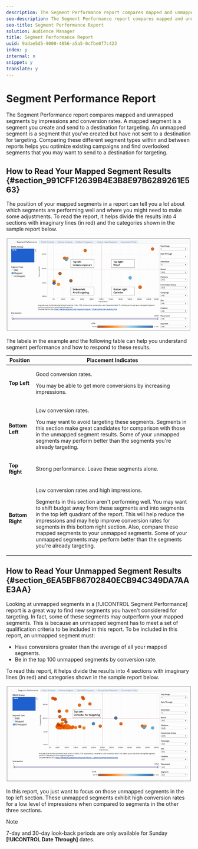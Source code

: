 ```yaml
---
description: The Segment Performance report compares mapped and unmapped segments by impressions and conversion rates. A mapped segment is a segment you create and send to a destination for targeting. An unmapped segment is a segment that you've created but have not sent to a destination for targeting. Comparing these different segment types within and between reports helps you optimize existing campaigns and find overlooked segments that you may want to send to a destination for targeting.
seo-description: The Segment Performance report compares mapped and unmapped segments by impressions and conversion rates. A mapped segment is a segment you create and send to a destination for targeting. An unmapped segment is a segment that you've created but have not sent to a destination for targeting. Comparing these different segment types within and between reports helps you optimize existing campaigns and find overlooked segments that you may want to send to a destination for targeting.
seo-title: Segment Performance Report
solution: Audience Manager
title: Segment Performance Report
uuid: 9adae5d5-9000-4856-a5a5-0cfbe0f7c423
index: y
internal: n
snippet: y
translate: y
---
```


# Segment Performance Report

The Segment Performance report compares mapped and unmapped segments by impressions and conversion rates. A mapped segment is a segment you create and send to a destination for targeting. An unmapped segment is a segment that you've created but have not sent to a destination for targeting. Comparing these different segment types within and between reports helps you optimize existing campaigns and find overlooked segments that you may want to send to a destination for targeting.

## How to Read Your Mapped Segment Results {#section_991CFF12639B4E3B8E97B6289261E563}

The position of your mapped segments in a report can tell you a lot about which segments are performing well and where you might need to make some adjustments. To read the report, it helps divide the results into 4 sections with imaginary lines (in red) and the categories shown in the sample report below.

![](assets/mapped-segment-performance.png)

The labels in the example and the following table can help you understand segment performance and how to respond to these results.

<table id="table_A29253B30DFA4CD7B3B7C320DE0BDEA4"> 
 <thead> 
  <tr> 
   <th colname="col1" class="entry"> Position </th> 
   <th colname="col2" class="entry"> Placement Indicates </th> 
  </tr> 
 </thead>
 <tbody> 
  <tr> 
   <td colname="col1"> <p> <b>Top Left</b> </p> </td> 
   <td colname="col2"> <p>Good conversion rates. </p> <p>You may be able to get more conversions by increasing impressions. </p> </td> 
  </tr> 
  <tr> 
   <td colname="col1"> <p> <b>Bottom Left</b> </p> </td> 
   <td colname="col2"> <p>Low conversion rates. </p> <p>You may want to avoid targeting these segments. Segments in this section make great candidates for comparison with those in the unmapped segment results. Some of your unmapped segments may perform better than the segments you're already targeting. </p> </td> 
  </tr> 
  <tr> 
   <td colname="col1"> <p> <b>Top Right</b> </p> </td> 
   <td colname="col2"> <p>Strong performance. Leave these segments alone. </p> </td> 
  </tr> 
  <tr> 
   <td colname="col1"> <p> <b>Bottom Right</b> </p> </td> 
   <td colname="col2"> <p>Low conversion rates and high impressions. </p> <p>Segments in this section aren't performing well. You may want to shift budget away from these segments and into segments in the top left quadrant of the report. This will help reduce the impressions and may help improve conversion rates for segments in this bottom right section. Also, compare these mapped segments to your unmapped segments. Some of your unmapped segments may perform better than the segments you're already targeting. </p> </td> 
  </tr> 
 </tbody> 
</table>

## How to Read Your Unmapped Segment Results {#section_6EA5BF86702840ECB94C349DA7AAE3AA}

Looking at unmapped segments in a [!UICONTROL Segment Performance] report is a great way to find new segments you haven't considered for targeting. In fact, some of these segments may outperform your mapped segments. This is because an unmapped segment has to meet a set of qualification criteria to be included in this report. To be included in this report, an unmapped segment must:

* Have conversions greater than the average of all your mapped segments. 
* Be in the top 100 unmapped segments by conversion rate.

To read this report, it helps divide the results into 4 sections with imaginary lines (in red) and categories shown in the sample report below.

![](assets/unmapped-segment-performance.png)

In this report, you just want to focus on those unmapped segments in the top left section. These unmapped segments exhibit high conversion rates for a low level of impressions when compared to segments in the other three sections.

>[!NOTE]
>
>7-day and 30-day look-back periods are only available for Sunday **[!UICONTROL Date Through]** dates.

